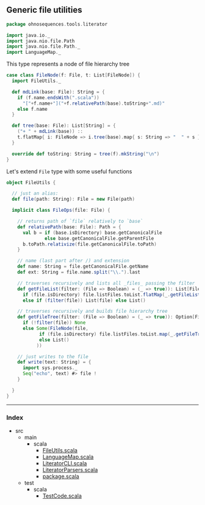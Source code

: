 ## Generic file utilities

```scala
package ohnosequences.tools.literator

import java.io._
import java.nio.file.Path
import java.nio.file.Path._
import LanguageMap._
```

This type represents a node of file hierarchy tree

```scala
case class FileNode(f: File, t: List[FileNode]) {
  import FileUtils._

  def mdLink(base: File): String = {
    if (f.name.endsWith(".scala")) 
      "["+f.name+"]("+f.relativePath(base).toString+".md)"
    else f.name
  }

  def tree(base: File): List[String] = {
    ("+ " + mdLink(base)) :: 
    t.flatMap{ i: FileNode => i.tree(base).map{ s: String => "  " + s } }
  }

  override def toString: String = tree(f).mkString("\n")
}
```

Let's extend `File` type with some useful functions

```scala
object FileUtils {

  // just an alias:
  def file(path: String): File = new File(path)

  implicit class FileOps(file: File) {

    // returns path of `file` relatively to `base`
    def relativePath(base: File): Path = {
      val b = if (base.isDirectory) base.getCanonicalFile 
              else base.getCanonicalFile.getParentFile
      b.toPath.relativize(file.getCanonicalFile.toPath)
    }

    // name (last part after /) and extension
    def name: String = file.getCanonicalFile.getName
    def ext: String = file.name.split("\\.").last

    // traverses recursively and lists all _files_ passing the filter
    def getFileList(filter: (File => Boolean) = (_ => true)): List[File] =
      if (file.isDirectory) file.listFiles.toList.flatMap(_.getFileList(filter))
      else if (filter(file)) List(file) else List()

    // traverses recursively and builds file hierarchy tree
    def getFileTree(filter: (File => Boolean) = (_ => true)): Option[FileNode] =
      if (!filter(file)) None
      else Some(FileNode(file, 
            if (file.isDirectory) file.listFiles.toList.map(_.getFileTree(filter)).flatten 
            else List()
           ))

    // just writes to the file
    def write(text: String) = {
      import sys.process._
      Seq("echo", text) #> file !
    }

  }
}

```


------

### Index

+ src
  + main
    + scala
      + [FileUtils.scala](FileUtils.scala.md)
      + [LanguageMap.scala](LanguageMap.scala.md)
      + [LiteratorCLI.scala](LiteratorCLI.scala.md)
      + [LiteratorParsers.scala](LiteratorParsers.scala.md)
      + [package.scala](package.scala.md)
  + test
    + scala
      + [TestCode.scala](../../test/scala/TestCode.scala.md)
